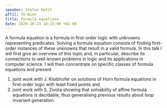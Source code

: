 ```yaml
---
speaker: Stefan Hetzl
affil: TU Wien
title: Formula equations
date: 2020-10-23 10:15:00 +02:00
---
```


A formula equation is a formula in first-order logic with unknowns representing predicates.
Solving a formula equation consists of finding first-order instances of these unknowns that result in a valid formula.
In this talk I will first give an overview of this topic and, in particular, describe its connections to well-known problems in logic and its applications in computer science.
I will then concentrate on specific classes of formula equations and present 

1. joint work with J. Kloibhofer on solutions of Horn formula equations in first-order logic with least fixed points and 
2. joint work with S. Zivota showing that solvability of affine formula equations is decidable, thus generalising previous results about loop invariant generation.
